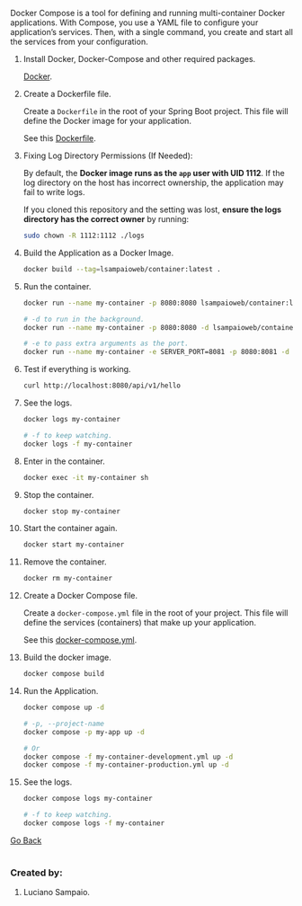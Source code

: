 Docker Compose is a tool for defining and running multi-container Docker applications. With Compose, you use a YAML file to configure your application’s services. Then, with a single command, you create and start all the services from your configuration.

1. Install Docker, Docker-Compose and other required packages.

    [Docker](docker.md).

1. Create a Dockerfile file.

    Create a `Dockerfile` in the root of your Spring Boot project. This file will define the Docker image for your application.

    See this [Dockerfile](../../../samples/16-container/Dockerfile).

1. Fixing Log Directory Permissions (If Needed):

    By default, the **Docker image runs as the `app` user with UID 1112**. If the log directory on the host has incorrect ownership, the application may fail to write logs.

    If you cloned this repository and the setting was lost, **ensure the logs directory has the correct owner** by running:

    ```bash
    sudo chown -R 1112:1112 ./logs
    ```

1. Build the Application as a Docker Image.

    ```bash
    docker build --tag=lsampaioweb/container:latest .
    ```

1. Run the container.

    ```bash
    docker run --name my-container -p 8080:8080 lsampaioweb/container:latest

    # -d to run in the background.
    docker run --name my-container -p 8080:8080 -d lsampaioweb/container:1.0

    # -e to pass extra arguments as the port.
    docker run --name my-container -e SERVER_PORT=8081 -p 8080:8081 -d lsampaioweb/container:1.0
    ```

1. Test if everything is working.

    ```bash
    curl http://localhost:8080/api/v1/hello
    ```

1. See the logs.
    ```bash
    docker logs my-container

    # -f to keep watching.
    docker logs -f my-container
    ```

1. Enter in the container.
    ```bash
    docker exec -it my-container sh
    ```

1. Stop the container.
    ```bash
    docker stop my-container
    ```

1. Start the container again.
    ```bash
    docker start my-container
    ```

1. Remove the container.
    ```bash
    docker rm my-container
    ```

1. Create a Docker Compose file.

    Create a `docker-compose.yml` file in the root of your project. This file will define the services (containers) that make up your application.

    See this [docker-compose.yml](../../../samples/16-container/docker-compose.yml).

1. Build the docker image.
    ```bash
    docker compose build
    ```

1. Run the Application.
    ```bash
    docker compose up -d

    # -p, --project-name
    docker compose -p my-app up -d

    # Or
    docker compose -f my-container-development.yml up -d
    docker compose -f my-container-production.yml up -d
    ```

1. See the logs.
    ```bash
    docker compose logs my-container

    # -f to keep watching.
    docker compose logs -f my-container
    ```

[Go Back](../../../README.md)

#
### Created by:

1. Luciano Sampaio.
